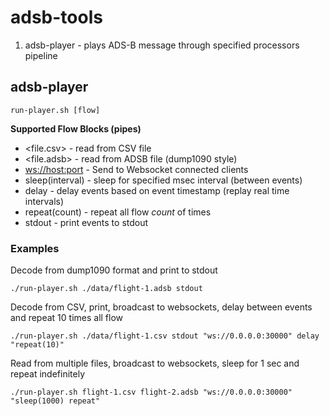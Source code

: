 # adsb-tools

1. adsb-player - plays ADS-B message through specified processors pipeline


## adsb-player

```
run-player.sh [flow]
```

__Supported Flow Blocks (pipes)__

* <file.csv> - read from CSV file
* <file.adsb> - read from ADSB file (dump1090 style)
* <ws://host:port> - Send to Websocket connected clients
* sleep(interval) - sleep for specified msec interval (between events)
* delay - delay events based on event timestamp (replay real time intervals)
* repeat(count) - repeat all flow *count* of times
* stdout - print events to stdout

### Examples

Decode from dump1090 format and print to stdout
```
./run-player.sh ./data/flight-1.adsb stdout
```

Decode from CSV, print, broadcast to websockets, delay between events and repeat 10 times all flow
```
./run-player.sh ./data/flight-1.csv stdout "ws://0.0.0.0:30000" delay "repeat(10)"
```

Read from multiple files, broadcast to websockets, sleep for 1 sec and repeat indefinitely
```
./run-player.sh flight-1.csv flight-2.adsb "ws://0.0.0.0:30000" "sleep(1000) repeat"
```

